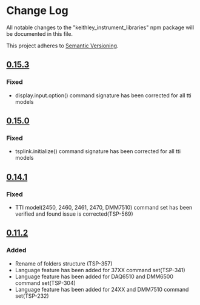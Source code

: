 # Change Log

All notable changes to the "keithley_instrument_libraries" npm package will be documented in this file.

This project adheres to [Semantic Versioning](https://semver.org/spec/v2.0.0.html).


<!--
Check [Keep a Changelog](http://keepachangelog.com/) for recommendations on how to structure this file.

    Added -- for new features.
    Changed -- for changes in existing functionality.
    Deprecated -- for soon-to-be removed features.
    Removed -- for now removed features.
    Fixed -- for any bug fixes.
    Security -- in case of vulnerabilities.
-->

## [0.15.3]

### Fixed
- display.input.option() command signature has been corrected for all tti models

## [0.15.0]

### Fixed
- tsplink.initialize() command signature has been corrected for all tti models

## [0.14.1]

### Fixed
- TTI model(2450, 2460, 2461, 2470, DMM7510) command set has been verified and found issue is corrected(TSP-569)

## [0.11.2]

### Added
- Rename of folders structure (TSP-357)
- Language feature has been added for 37XX command set(TSP-341)
- Language feature has been added for  DAQ6510 and DMM6500 command set(TSP-304)
- Language feature has been added for 24XX and DMM7510 command set(TSP-232)

[0.15.3]: https://github.com/tektronix/tsp-toolkit-webhelp/releases/tag/v0.15.3
[0.15.0]: https://github.com/tektronix/tsp-toolkit-webhelp/releases/tag/v0.15.0
[0.14.1]: https://github.com/tektronix/tsp-toolkit-webhelp/releases/tag/v0.14.1
[0.11.2]: https://github.com/tektronix/tsp-toolkit-webhelp/releases/tag/v0.11.2
